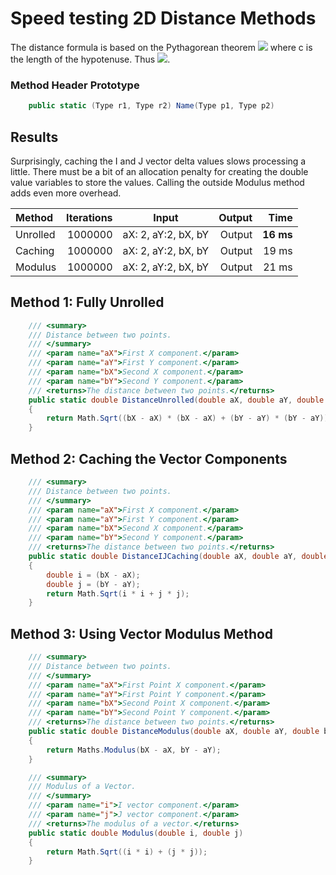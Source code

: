 ﻿# Speed testing 2D Distance Methods

The distance formula is based on the Pythagorean theorem ![][PythagoreanTheorem.Inline] where c is the length of the hypotenuse. 
Thus ![][Distance.Inline].

### Method Header Prototype

```c#
    public static (Type r1, Type r2) Name(Type p1, Type p2)
```

## Results

Surprisingly, caching the I and J vector delta values slows processing a little. There must be a bit of an allocation penalty for creating the double value variables to store the values. 
Calling the outside Modulus method adds even more overhead.

| Method | Iterations | Input | Output | Time |
|:---|---:|:---:|---:|---:|
| Unrolled | 1000000 | aX: 2, aY:2, bX, bY | Output | **16 ms** |
| Caching | 1000000 | aX: 2, aY:2, bX, bY | Output | 19 ms |
| Modulus | 1000000 | aX: 2, aY:2, bX, bY | Output | 21 ms |

## Method 1: Fully Unrolled

```c#
    /// <summary>
    /// Distance between two points.
    /// </summary>
    /// <param name="aX">First X component.</param>
    /// <param name="aY">First Y component.</param>
    /// <param name="bX">Second X component.</param>
    /// <param name="bY">Second Y component.</param>
    /// <returns>The distance between two points.</returns>
    public static double DistanceUnrolled(double aX, double aY, double bX, double bY)
    {
        return Math.Sqrt((bX - aX) * (bX - aX) + (bY - aY) * (bY - aY));
    }
```

## Method 2: Caching the Vector Components

```c#
    /// <summary>
    /// Distance between two points.
    /// </summary>
    /// <param name="aX">First X component.</param>
    /// <param name="aY">First Y component.</param>
    /// <param name="bX">Second X component.</param>
    /// <param name="bY">Second Y component.</param>
    /// <returns>The distance between two points.</returns>
    public static double DistanceIJCaching(double aX, double aY, double bX, double bY)
    {
        double i = (bX - aX);
        double j = (bY - aY);
        return Math.Sqrt(i * i + j * j);
    }
```

## Method 3: Using Vector Modulus Method

```c#
    /// <summary>
    /// Distance between two points.
    /// </summary>
    /// <param name="aX">First Point X component.</param>
    /// <param name="aY">First Point Y component.</param>
    /// <param name="bX">Second Point X component.</param>
    /// <param name="bY">Second Point Y component.</param>
    /// <returns>The distance between two points.</returns>
    public static double DistanceModulus(double aX, double aY, double bX, double bY)
    {
        return Maths.Modulus(bX - aX, bY - aY);
    }

    /// <summary>
    /// Modulus of a Vector.
    /// </summary>
    /// <param name="i">I vector component.</param>
    /// <param name="j">J vector component.</param>
    /// <returns>The modulus of a vector.</returns>
    public static double Modulus(double i, double j)
    {
        return Math.Sqrt((i * i) + (j * j));
    }
```

[PythagoreanTheorem.Inline]: http://latex.codecogs.com/svg.latex?\inline&space;c^{2}&space;=&space;a^{2}&space;&plus;&space;b^{2}
[Distance.Inline]: http://latex.codecogs.com/svg.latex?\inline&space;c&space;=&space;\sqrt{a^{2}&space;&plus;&space;b^{2}}